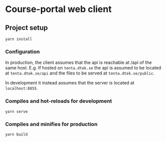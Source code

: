 # Course-portal web client

## Project setup

```
yarn install
```

### Configuration

In production, the client assumes that the api is reachable at /api of the same host. E.g. If hosted on `tenta.dtek.se` the api is assumed to be located at `tenta.dtek.se/api` and the files to be served at `tenta.dtek.se/public`.

In development it instead assumes that the server is located at `localhost:8855`.

### Compiles and hot-reloads for development

```
yarn serve
```

### Compiles and minifies for production

```
yarn build
```
